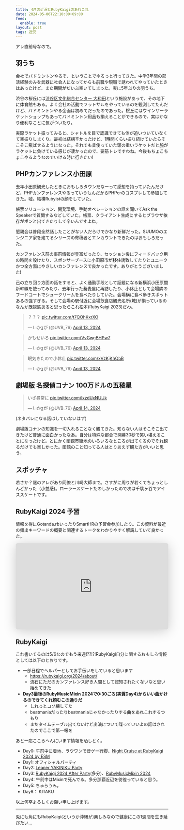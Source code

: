 ```yaml
---
title: 4月の近況とRubyKaigiのあれこれ
date: 2024-05-06T22:10:00+09:00
feed:
  enable: true
layout: post
tags: 近況
---
```


アレ直前号なので。

## 羽うち

会社でバドミントンやるぞ、ということでゆるっと行ってきた。中学3年間の部活経験のみを武器に社会人になってからも前職や現職で誘われてやっていたときはあったけど、また期間がだいぶ空いてしまった。実に5年ぶりの羽うち。

渋谷の桜丘には[渋谷区文化総合センター 大和田](https://shibu-cul.jp/)という施設があって、その地下に体育館もある。よく会社の活動でフットサルをやっているのを観測してたんだけど、バドミントンやる企画は初めてだったのであった。桜丘にはウインザーラケットショップもあってバドミントン用品も揃えることができるので、実はかなり便利なことに気がついたり。

実際ラケット振ってみると、シャトルを目で認識できても体が追いついていなくて空振りしまくり。最初は結構辛かったけど、1時間くらい振り続けていたらそこそこ飛ばせるようになった。それでも昔使っていた頭の重いラケットだと腕がラケットに負けている感じが凄かったので、要筋トレですわね。今後もちょこちょこやるようなのでいける時に行きたい!


##  PHPカンファレンス小田原

去年小田原観光したときにおもしろタウンだなーって感想を持っていたんだけど、PHPカンファレンスやるっていうもんだからPHPerのコスプレして参加してきた。嘘。結構Rubyistの顔をしていた。

帳票ソリューション、開発環境、手動オペレーションの話を聞いてAsk the Speakerで質問するなどしていた。帳票、クライアント生成にするとブラウザ依存がポンと出てきたりして辛いんですよね。

懇親会は普段全然話したことがない人だらけでかなり新鮮だった。SUUMOのエンジニア家を建てるシリーズの寄稿者とエンカウントできたのはおもしろだった。

カンファレンス前の事前情報が豊富だったり、セッション後にフィードバック用の時間を設けたり、スポンサーブースに小田原市が移住誘致してたりとユニークかつ全方面にやさしいカンファレンスで良かったです。ありがとうございました!

己の立ち回り方面の話をすると、よく通勤手段として話題になる新横浜小田原間新幹線を使ってみたり、去年行った蕎麦屋に再訪したり、小休止として会場隣のフードコートでシュークリームを食べたりしていた。会場横に食べ歩きスポットあるの強すぎる。そして会場の駅付近に会場飲食店観光名所(城)が揃っているのなんか既視感あると思ったらこれ松本(RubyKaigi 2023)だわ。

<blockquote class="twitter-tweet"><p lang="zxx" dir="ltr">？？？ <a href="https://t.co/t7QOhKxrXO">pic.twitter.com/t7QOhKxrXO</a></p>&mdash; Ɩ ıかʓが (@UVB_76) <a href="https://twitter.com/UVB_76/status/1778951223586230348?ref_src=twsrc%5Etfw">April 13, 2024</a></blockquote> <script async src="https://platform.twitter.com/widgets.js" charset="utf-8"></script>

<blockquote class="twitter-tweet"><p lang="ja" dir="ltr">かもせいろ <a href="https://t.co/VvGwgBHPw7">pic.twitter.com/VvGwgBHPw7</a></p>&mdash; Ɩ ıかʓが (@UVB_76) <a href="https://twitter.com/UVB_76/status/1779012381701537811?ref_src=twsrc%5Etfw">April 13, 2024</a></blockquote> <script async src="https://platform.twitter.com/widgets.js" charset="utf-8"></script>

<blockquote class="twitter-tweet"><p lang="ja" dir="ltr">眠気きたので小休止 <a href="https://t.co/xVzKjKhObB">pic.twitter.com/xVzKjKhObB</a></p>&mdash; Ɩ ıかʓが (@UVB_76) <a href="https://twitter.com/UVB_76/status/1779028321889849675?ref_src=twsrc%5Etfw">April 13, 2024</a></blockquote> <script async src="https://platform.twitter.com/widgets.js" charset="utf-8"></script>

## 劇場版 名探偵コナン 100万ドルの五稜星

<blockquote class="twitter-tweet"><p lang="ja" dir="ltr">いざ尋常に <a href="https://t.co/lxzdUxNUUk">pic.twitter.com/lxzdUxNUUk</a></p>&mdash; Ɩ ıかʓが (@UVB_76) <a href="https://twitter.com/UVB_76/status/1779430367046582506?ref_src=twsrc%5Etfw">April 14, 2024</a></blockquote> <script async src="https://platform.twitter.com/widgets.js" charset="utf-8"></script>

(ネタバレになる話はしていないはず)

劇場版コナンの知識を一切入れることなく観てきた。知らない人はそこそこ出てきたけど普通に面白かったなあ。自分は特殊な都合で開幕30秒で笑い堪えることになったけど。とにかく函館市街地のいろいろなところが出てくるのでそれ観るだけでも楽しかった。函館のこと知ってる人はとりあえず観た方がいいと思う。

## スポッチャ

若さか？謎のアレがあり同僚と川崎大師まで。さすがに周りが若くてちょっとしんどかった（小並感)。ローラースケートたのしかったので次は千駄ヶ谷でアイススケートです。

## RubyKaigi 2024 予習

情報を得にGotanda.rbいったりSmartHRの予習会参加したり。この資料が最近の頻出キーワードの概要と関連するトークをわかりやすく解説していて良かった。

<iframe class="speakerdeck-iframe" frameborder="0" src="https://speakerdeck.com/player/5dc6145a532c4a0e9404ee394f07c808" title="ふつうのWebサービス開発者がRubyKaigiを楽しむためのRubyの知識 " allowfullscreen="true" style="border: 0px; background: padding-box padding-box rgba(0, 0, 0, 0.1); margin: 0px; padding: 0px; border-radius: 6px; box-shadow: rgba(0, 0, 0, 0.2) 0px 5px 40px; width: 100%; height: auto; aspect-ratio: 560 / 315;" data-ratio="1.7777777777777777"></iframe>

## RubyKaigi

これ書いてるのは5/6なのでもう来週!??!?!RubyKaigi自分に関するおもしろ情報としては以下のとおりです。

- 一部日程でヘルパーとしてお手伝いをしていると思います
  - https://rubykaigi.org/2024/about/
  - 流石にただのカンファレンス好き人間として認知されたくないなと思い始めてきた
- **Day3最後のRubyMusicMixin 2024で0:30ごろ(実質Day4)からいい曲かけるのできてくれ頼むこの通りだ**
  - しれっとコソ練してた
  - beatmaniaだったりbeatmaniaじゃなかったりする曲をあれこれするつもり
  - まだタイムテーブル出てないけど出演について喋っていいよの話はされたのでここで第一報を

あと一応ここらへんにいます情報を晒しとく。

- Day0: 午前中に着地、ラウワンで音ゲー行脚、[Night Cruise at RubyKaigi 2024 by ESM](https://esminc.doorkeeper.jp/events/171826)
- Day1: オフィシャルパーティ
- Day2: [Leaner YAKINIKU Party](https://leanertechnologies.connpass.com/event/313568/)
- Day3: [RubyKaigi 2024 After Party](https://connpass.com/event/313947/)(多分)、[RubyMusicMixin 2024](https://conference.pixiv.co.jp/2024/rubymusicmixin)
- Day4: 午前中はMixinで死んでる。多分那覇近辺を彷徨っていると思う。
- Day5: ちゅらうみ。
- Day6： KITAKU

以上何卒よろしくお願い申し上げます。

--------

兎にも角にもRubyKaigi(というか沖縄が)楽しみなので健康にこの1週間を生き延びたい...
